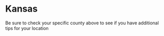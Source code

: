 # Kansas
Be sure to check your specific county above to see if you have additional tips for your location